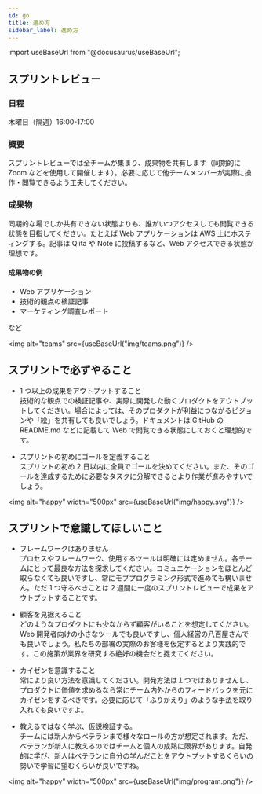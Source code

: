 ```yaml
---
id: go
title: 進め方
sidebar_label: 進め方
---
```


import useBaseUrl from "@docusaurus/useBaseUrl";

## スプリントレビュー

### 日程

木曜日（隔週）16:00-17:00

### 概要

スプリントレビューでは全チームが集まり、成果物を共有します（同期的に Zoom などを使用して開催します）。必要に応じて他チームメンバーが実際に操作・閲覧できるよう工夫してください。

### 成果物

同期的な場でしか共有できない状態よりも、誰がいつアクセスしても閲覧できる状態を目指してください。たとえば Web アプリケーションは AWS 上にホスティングする。記事は Qiita や Note に投稿するなど、Web アクセスできる状態が理想です。

#### 成果物の例

- Web アプリケーション
- 技術的観点の検証記事
- マーケティング調査レポート

など

<img
alt="teams"
src={useBaseUrl("img/teams.png")}
/>

## スプリントで必ずやること

- 1 つ以上の成果をアウトプットすること<br/>
  技術的な観点での検証記事や、実際に開発した動くプロダクトをアウトプットしてください。場合によっては、そのプロダクトが利益につながるビジョンや「絵」を共有しても良いでしょう。ドキュメントは GitHub の README.md などに記載して Web で閲覧できる状態にしておくと理想的です。

- スプリントの初めにゴールを定義すること<br/>
  スプリントの初め 2 日以内に全員でゴールを決めてください。また、そのゴールを達成するために必要なタスクに分解できるとより作業が進みやすいでしょう。

<img
alt="happy"
width="500px"
src={useBaseUrl("img/happy.svg")}
/>

## スプリントで意識してほしいこと

- フレームワークはありません <br/>
  プロセスやフレームワーク、使用するツールは明確には定めません。各チームにとって最良な方法を探求してください。コミュニケーションをほとんど取らなくても良いですし、常にモブプログラミング形式で進めても構いません。ただ 1 つ守るべきことは 2 週間に一度のスプリントレビューで成果をアウトプットすることです。

- 顧客を見据えること<br/>
  どのようなプロダクトにも少なからず顧客がいることを想定してください。Web 開発者向けの小さなツールでも良いですし、個人経営の八百屋さんでも良いでしょう。私たちの部署の実際のお客様を仮定するとより実践的です。この施策が業界を研究する絶好の機会だと捉えてください。

- カイゼンを意識すること<br/>
  常により良い方法を意識してください。開発方法は１つではありませんし、プロダクトに価値を求めるなら常にチーム内外からのフィードバックを元にカイゼンをするべきです。必要に応じて「ふりかえり」のような手法を取り入れても良いですよ。

- 教えるではなく学ぶ、仮説検証する。<br/>
  チームには新人からベテランまで様々なロールの方が想定されます。ただ、ベテランが新人に教えるのではチームと個人の成熟に限界があります。自発的に学び、新人はベテランに自分の学んだことをアウトプットするくらいの勢いで学習に望むくらいが良いですね。

<img
alt="happy"
width="500px"
src={useBaseUrl("img/program.png")}
/>
